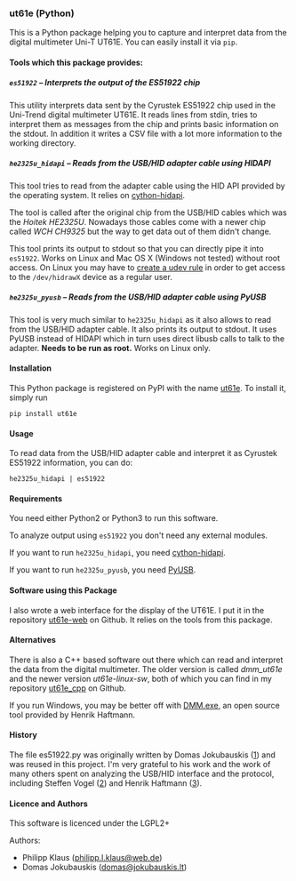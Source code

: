
### ut61e (Python)

This is a Python package helping you to capture and interpret data from
the digital multimeter Uni-T UT61E. You can easily install it via `pip`.

#### Tools which this package provides:

##### `es51922` – Interprets the output of the ES51922 chip

This utility interprets data sent by the Cyrustek ES51922 chip
used in the Uni-Trend digital multimeter UT61E.
It reads lines from stdin, tries to interpret them as messages
from the chip and prints basic information on the stdout.
In addition it writes a CSV file with a lot more information
to the working directory.

##### `he2325u_hidapi` – Reads from the USB/HID adapter cable using HIDAPI

This tool tries to read from the adapter cable using the HID API
provided by the operating system. It relies on [cython-hidapi][].

The tool is called after the original chip from the USB/HID cables
which was the *Hoitek HE2325U*. Nowadays those cables come with a
newer chip called *WCH CH9325* but the way to get data out of them
didn't change.

This tool prints its output to stdout so that you can directly
pipe it into `es51922`.
Works on Linux and Mac OS X (Windows not tested) without root access.
On Linux you may have to [create a udev rule][] in order to get access
to the `/dev/hidrawX` device as a regular user.


##### `he2325u_pyusb` – Reads from the USB/HID adapter cable using PyUSB

This tool is very much similar to `he2325u_hidapi` as it also
allows to read from the USB/HID adapter cable. It also prints its
output to stdout. It uses PyUSB instead of HIDAPI which in turn uses
direct libusb calls to talk to the adapter. **Needs to be run as root.** 
Works on Linux only.

#### Installation

This Python package is registered on PyPI with the name
[ut61e](https://pypi.python.org/pypi/ut61e).
To install it, simply run

    pip install ut61e

#### Usage

To read data from the USB/HID adapter cable and interpret
it as Cyrustek ES51922 information, you can do:

    he2325u_hidapi | es51922

#### Requirements

You need either Python2 or Python3 to run this software.

To analyze output using `es51922` you don't need any external modules.

If you want to run `he2325u_hidapi`, you need [cython-hidapi][].

If you want to run `he2325u_pyusb`, you need [PyUSB][].

#### Software using this Package

I also wrote a web interface for the display of the UT61E.
I put it in the repository [ut61e-web][]
on Github. It relies on the tools from this package.

#### Alternatives

There is also a C++ based software out there which can read and interpret
the data from the digital multimeter. The older version is called
*dmm_ut61e* and the newer version *ut61e-linux-sw*, both of which
you can find in my repository [ut61e_cpp][] on Github.

If you run Windows, you may be better off with
[DMM.exe](http://www-user.tu-chemnitz.de/~heha/hs/UNI-T/),
an open source tool provided by Henrik Haftmann.

#### History

The file es51922.py was originally written by Domas Jokubauskis ([1][])
and was reused in this project. I'm very grateful to his work and
the work of many others spent on analyzing the USB/HID interface and the
protocol, including Steffen Vogel ([2][]) and Henrik Haftmann ([3][]).

#### Licence and Authors

This software is licenced under the LGPL2+

Authors:

* Philipp Klaus (<philipp.l.klaus@web.de>)
* Domas Jokubauskis (<domas@jokubauskis.lt>)

[cython-hidapi]: https://github.com/trezor/cython-hidapi
[PyUSB]: https://github.com/walac/pyusb
[create a udev rule]: https://github.com/signal11/hidapi/blob/master/udev/99-hid.rules
[ut61e-web]: https://github.com/pklaus/ut61e-web/
[ut61e_cpp]: https://github.com/pklaus/ut61e_cpp
[1]: https://bitbucket.org/kuzavas/dmm_es51922/
[2]: http://www.noteblok.net/2009/11/29/uni-trend-ut61e-digital-multimeter/
[3]: http://www-user.tu-chemnitz.de/~heha/bastelecke/Rund%20um%20den%20PC/hid-ser
